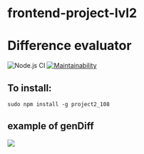 # frontend-project-lvl2

# Difference evaluator

![Node.js CI](https://github.com/rnik82/frontend-project-lvl2/workflows/Node.js%20CI/badge.svg)
[![Maintainability](https://api.codeclimate.com/v1/badges/ea43de55f54d044ffd18/maintainability)](https://codeclimate.com/github/rnik82/frontend-project-lvl2/maintainability)

## To install:

	sudo npm install -g project2_108

## example of genDiff

<a href="https://asciinema.org/a/MEc4wsWEOIQF8TD8ESZoPa59t" target="_blank"><img src="https://asciinema.org/a/MEc4wsWEOIQF8TD8ESZoPa59t.svg" /></a>
